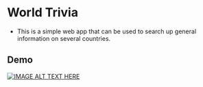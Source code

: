 # World Trivia

* This is a simple web app that can be used to search up general information on several countries.

## Demo
[![IMAGE ALT TEXT HERE](https://img.youtube.com/vi/sk2rvYGSn3M/0.jpg)](https://youtu.be/sk2rvYGSn3M)
